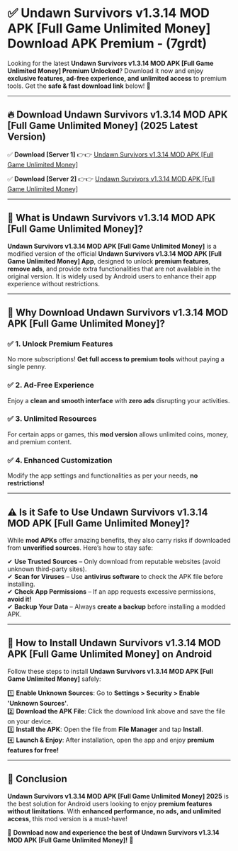 
# ✅ Undawn Survivors v1.3.14 MOD APK [Full Game Unlimited Money] Download APK Premium -  (7grdt) 

Looking for the latest **Undawn Survivors v1.3.14 MOD APK [Full Game Unlimited Money] Premium Unlocked**? Download it now and enjoy **exclusive features, ad-free experience, and unlimited access** to premium tools. Get the **safe & fast download link** below! 🚀

---

## 🔥 Download Undawn Survivors v1.3.14 MOD APK [Full Game Unlimited Money] (2025 Latest Version)

✅ **Download [Server 1]** 👉👉 [Undawn Survivors v1.3.14 MOD APK [Full Game Unlimited Money] ](https://apkcomod.com?title=Undawn_Survivors_v1.3.14_MOD_APK_[Full_Game_Unlimited_Money])  

✅ **Download [Server 2]** 👉👉 [Undawn Survivors v1.3.14 MOD APK [Full Game Unlimited Money] ](https://apkcomod.com?title=Undawn_Survivors_v1.3.14_MOD_APK_[Full_Game_Unlimited_Money])  


---

## 📌 What is Undawn Survivors v1.3.14 MOD APK [Full Game Unlimited Money]?

**Undawn Survivors v1.3.14 MOD APK [Full Game Unlimited Money]** is a modified version of the official **Undawn Survivors v1.3.14 MOD APK [Full Game Unlimited Money] App**, designed to unlock **premium features**, **remove ads**, and provide extra functionalities that are not available in the original version. It is widely used by Android users to enhance their app experience without restrictions.

---

## 🌟 Why Download Undawn Survivors v1.3.14 MOD APK [Full Game Unlimited Money]?

### ✅ 1. Unlock Premium Features
No more subscriptions! **Get full access to premium tools** without paying a single penny.

### ✅ 2. Ad-Free Experience
Enjoy a **clean and smooth interface** with **zero ads** disrupting your activities.

### ✅ 3. Unlimited Resources
For certain apps or games, this **mod version** allows unlimited coins, money, and premium content.

### ✅ 4. Enhanced Customization
Modify the app settings and functionalities as per your needs, **no restrictions!**

---

## ⚠️ Is it Safe to Use Undawn Survivors v1.3.14 MOD APK [Full Game Unlimited Money]?

While **mod APKs** offer amazing benefits, they also carry risks if downloaded from **unverified sources**. Here’s how to stay safe:

✔ **Use Trusted Sources** – Only download from reputable websites (avoid unknown third-party sites).  
✔ **Scan for Viruses** – Use **antivirus software** to check the APK file before installing.  
✔ **Check App Permissions** – If an app requests excessive permissions, **avoid it!**  
✔ **Backup Your Data** – Always **create a backup** before installing a modded APK.

---

## 📲 How to Install Undawn Survivors v1.3.14 MOD APK [Full Game Unlimited Money] on Android

Follow these steps to install **Undawn Survivors v1.3.14 MOD APK [Full Game Unlimited Money]** safely:

1️⃣ **Enable Unknown Sources**: Go to **Settings > Security > Enable 'Unknown Sources'**.  
2️⃣ **Download the APK File**: Click the download link above and save the file on your device.  
3️⃣ **Install the APK**: Open the file from **File Manager** and tap **Install**.  
4️⃣ **Launch & Enjoy**: After installation, open the app and enjoy **premium features for free!**

---

## 🚀 Conclusion

**Undawn Survivors v1.3.14 MOD APK [Full Game Unlimited Money] 2025** is the best solution for Android users looking to enjoy **premium features without limitations**. With **enhanced performance, no ads, and unlimited access**, this mod version is a must-have!

🔻 **Download now and experience the best of Undawn Survivors v1.3.14 MOD APK [Full Game Unlimited Money]!** 🔻


